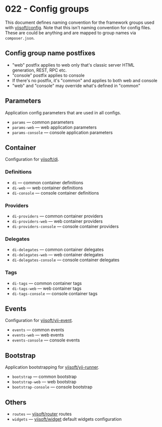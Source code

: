 # 022 - Config groups

This document defines naming convention for the framework groups used with [yiisoft/config](https://github.com/yiisoft/config).
Note that this isn't naming convention for config files.
These are could be anything and are mapped to group names via `composer.json`.

## Config group name postfixes

- "web" postfix applies to web only that's classic server HTML generation, REST, RPC etc.
- "console" postfix applies to console
- If there's no postfix, it's "common" and applies to both web and console
- "web" and "console" may override what's defined in "common"

## Parameters

Application config parameters that are used in all configs.

- `params` — common parameters
- `params-web` — web application parameters
- `params-console` — console application parameters

## Container

Configuration for [yiisoft/di](https://github.com/yiisoft/di).

### Definitions

- `di` — common container definitions
- `di-web` — web container definitions
- `di-console` — console container definitions

### Providers

- `di-providers` — common container providers
- `di-providers-web` — web container providers
- `di-providers-console` — console container providers

### Delegates

- `di-delegates` — common container delegates
- `di-delegates-web` — web container delegates
- `di-delegates-console` — console container delegates

### Tags

- `di-tags` — common container tags
- `di-tags-web` — web container tags
- `di-tags-console` — console container tags

## Events

Configuration for [yiisoft/yii-event](https://github.com/yiisoft/yii-event).

- `events` — common events
- `events-web` — web events
- `events-console` — console events

## Bootstrap

Application bootstrapping for [yiisoft/yii-runner](https://github.com/yiisoft/yii-runner).

- `bootstrap` — common bootstrap
- `bootstrap-web` — web bootstrap
- `bootstrap-console` — console bootstrap

## Others

- `routes` — [yiisoft/router](https://github.com/yiisoft/router) routes
- `widgets` — [yiisoft/widget](https://github.com/yiisoft/widget) default widgets configuration
